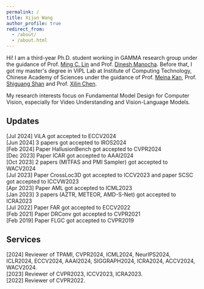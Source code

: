 ```yaml
---
permalink: /
title: Xijun Wang
author_profile: true
redirect_from: 
  - /about/
  - /about.html
---
```


Hi! I am a third-year Ph.D. student working in GAMMA research group under the guidance of Prof. [Ming C. Lin](https://scholar.google.com/citations?user=ugFNit4AAAAJ) and Prof. [Dinesh Manocha](https://scholar.google.com/citations?user=X08l_4IAAAAJ). Before that, I got my master's degree in VIPL Lab at Institute of Computing Technology, Chinese Academy of Sciences under the guidance of Prof. [Meina Kan](https://scholar.google.com/citations?user=4AKCKKEAAAAJ&hl=en), Prof. [Shiguang Shan](https://scholar.google.com/citations?user=Vkzd7MIAAAAJ&hl=en) and Prof. [Xilin Chen](https://scholar.google.com/citations?user=vVx2v20AAAAJ&hl=en).

My research interests focus on Fundamental Model Design for Computer Vision, especially for Video Understanding and Vision-Language Models.


## Updates
[Jul 2024] ViLA got accepted to ECCV2024\
[Jun 2024] 3 papers got accepted to IROS2024\
[Feb 2024] Paper HallusionBench got accepted to CVPR2024\
[Dec 2023] Paper ICAR got accepted to AAAI2024\
[Oct 2023] 2 papers (MITFAS and PMI Sampler) got accepted to WACV2024\
[Jul 2023] Paper CrossLoc3D got accepted to ICCV2023 and paper SCSC got accepted to ICCVW2023\
[Apr 2023] Paper AML got accepted to ICML2023\
[Jan 2023] 3 papers (AZTR, METEOR, AMD-S-Net) got accepted to ICRA2023\
[Jul 2022] Paper FAR got accepted to ECCV2022\
[Feb 2021] Paper DRConv got accepted to CVPR2021\
[Feb 2019] Paper FLGC got accepted to CVPR2019

## Services
[2024] Reviewer of TPAMI, CVPR2024, ICML2024, NeurIPS2024, ICLR2024, ECCV2024, AAAI2024, SIGGRAPH2024, ICRA2024, ACCV2024, WACV2024. \
[2023] Reviewer of CVPR2023, ICCV2023, ICRA2023. \
[2022] Reviewer of CVPR2022. 
